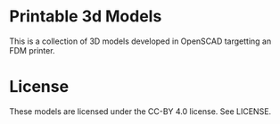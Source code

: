 Printable 3d Models
===================
This is a collection of 3D models developed in OpenSCAD targetting an
FDM printer.

License
=======
These models are licensed under the CC-BY 4.0 license.
See LICENSE.
